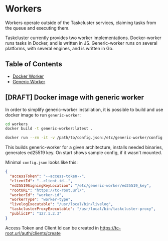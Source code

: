 # Workers

Workers operate outside of the Taskcluster services, claiming tasks from the queue and executing them.

Taskcluster currently provides two worker implementations.
Docker-worker runs tasks in Docker, and is written in JS.
Generic-worker runs on several platforms, with several engines, and is written in Go.

## Table of Contents

<!-- TOC BEGIN -->
* [Docker Worker](docker-worker#readme)
* [Generic Worker](generic-worker#readme)
<!-- TOC END -->

## [DRAFT] Docker image with generic worker

In order to simplify generic-worker installation, it is possible to build and use docker image to run `generic-worker`:

```sh
cd workers
docker build -t generic-worker:latest .

docker run --rm -it -v /path/to/config.json:/etc/generic-worker/config.json generic-worker:latest
```

This builds generic-worker for a given architecture, installs needed binaries, generates ed25519 key.
On start shows sample config, if it wasn't mounted.

Minimal `config.json` looks like this:

```json
{
  "accessToken": "--access-token--",
  "clientId": "--client-id--",
  "ed25519SigningKeyLocation": "/etc/generic-worker/ed25519_key",
  "rootURL": "https://tc-root.url/",
  "workerId": "worker-id",
  "workerType": "worker-type",
  "livelogExecutable": "/usr/local/bin/livelog",
  "taskclusterProxyExecutable": "/usr/local/bin/taskcluster-proxy",
  "publicIP": "127.1.2.3"
}
```

Access Token and Client Id can be created in <https://tc-root.url/auth/clients/create>
